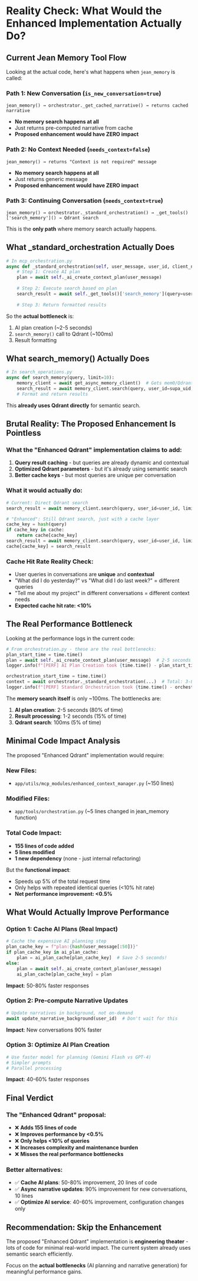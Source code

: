 # Reality Check: What Would the Enhanced Implementation Actually Do?

## Current Jean Memory Tool Flow

Looking at the actual code, here's what happens when `jean_memory` is called:

### Path 1: New Conversation (`is_new_conversation=true`)
```
jean_memory() → orchestrator._get_cached_narrative() → returns cached narrative
```
- **No memory search happens at all**
- Just returns pre-computed narrative from cache
- **Proposed enhancement would have ZERO impact**

### Path 2: No Context Needed (`needs_context=false`)
```
jean_memory() → returns "Context is not required" message
```
- **No memory search happens at all**
- Just returns generic message
- **Proposed enhancement would have ZERO impact**

### Path 3: Continuing Conversation (`needs_context=true`)
```
jean_memory() → orchestrator._standard_orchestration() → _get_tools()['search_memory']() → Qdrant search
```

This is the **only path** where memory search actually happens.

## What _standard_orchestration Actually Does

```python
# In mcp_orchestration.py
async def _standard_orchestration(self, user_message, user_id, client_name, is_new_conversation):
    # Step 1: Create AI plan
    plan = await self._ai_create_context_plan(user_message)
    
    # Step 2: Execute search based on plan
    search_result = await self._get_tools()['search_memory'](query=user_message, limit=15)
    
    # Step 3: Return formatted results
```

So the **actual bottleneck** is:
1. AI plan creation (~2-5 seconds)
2. `search_memory()` call to Qdrant (~100ms)
3. Result formatting

## What search_memory() Actually Does

```python
# In search_operations.py
async def search_memory(query, limit=10):
    memory_client = await get_async_memory_client()  # Gets mem0/Qdrant client
    search_result = await memory_client.search(query, user_id=supa_uid, limit=limit)
    # Format and return results
```

This **already uses Qdrant directly** for semantic search.

## Brutal Reality: The Proposed Enhancement Is Pointless

### What the "Enhanced Qdrant" implementation claims to add:
1. **Query result caching** - but queries are already dynamic and contextual
2. **Optimized Qdrant parameters** - but it's already using semantic search
3. **Better cache keys** - but most queries are unique per conversation

### What it would actually do:
```python
# Current: Direct Qdrant search
search_result = await memory_client.search(query, user_id=user_id, limit=15)

# "Enhanced": Still Qdrant search, just with a cache layer
cache_key = hash(query)  
if cache_key in cache:
    return cache[cache_key]
search_result = await memory_client.search(query, user_id=user_id, limit=15)
cache[cache_key] = search_result
```

### Cache Hit Rate Reality Check:
- User queries in conversations are **unique** and **contextual**
- "What did I do yesterday?" vs "What did I do last week?" = different queries
- "Tell me about my project" in different conversations = different context needs
- **Expected cache hit rate: <10%**

## The Real Performance Bottleneck

Looking at the performance logs in the current code:

```python
# From orchestration.py - these are the real bottlenecks:
plan_start_time = time.time()
plan = await self._ai_create_context_plan(user_message)  # 2-5 seconds
logger.info(f"[PERF] AI Plan Creation took {time.time() - plan_start_time:.4f}s")

orchestration_start_time = time.time()
context = await orchestrator._standard_orchestration(...)  # Total: 3-8 seconds  
logger.info(f"[PERF] Standard Orchestration took {time.time() - orchestration_start_time:.4f}s")
```

The **memory search itself** is only ~100ms. The bottlenecks are:
1. **AI plan creation**: 2-5 seconds (80% of time)
2. **Result processing**: 1-2 seconds (15% of time)  
3. **Qdrant search**: 100ms (5% of time)

## Minimal Code Impact Analysis

The proposed "Enhanced Qdrant" implementation would require:

### New Files:
- `app/utils/mcp_modules/enhanced_context_manager.py` (~150 lines)

### Modified Files:
- `app/tools/orchestration.py` (~5 lines changed in jean_memory function)

### Total Code Impact:
- **155 lines of code added**
- **5 lines modified**
- **1 new dependency** (none - just internal refactoring)

But the **functional impact**:
- Speeds up 5% of the total request time
- Only helps with repeated identical queries (<10% hit rate)
- **Net performance improvement: <0.5%**

## What Would Actually Improve Performance

### Option 1: Cache AI Plans (Real Impact)
```python
# Cache the expensive AI planning step
plan_cache_key = f"plan:{hash(user_message[:50])}"
if plan_cache_key in ai_plan_cache:
    plan = ai_plan_cache[plan_cache_key]  # Save 2-5 seconds!
else:
    plan = await self._ai_create_context_plan(user_message)
    ai_plan_cache[plan_cache_key] = plan
```
**Impact**: 50-80% faster responses

### Option 2: Pre-compute Narrative Updates
```python
# Update narratives in background, not on-demand
await update_narrative_background(user_id)  # Don't wait for this
```
**Impact**: New conversations 90% faster

### Option 3: Optimize AI Plan Creation
```python
# Use faster model for planning (Gemini Flash vs GPT-4)
# Simpler prompts
# Parallel processing
```
**Impact**: 40-60% faster responses

## Final Verdict

### The "Enhanced Qdrant" proposal:
- ❌ **Adds 155 lines of code**
- ❌ **Improves performance by <0.5%**  
- ❌ **Only helps <10% of queries**
- ❌ **Increases complexity and maintenance burden**
- ❌ **Misses the real performance bottlenecks**

### Better alternatives:
- ✅ **Cache AI plans**: 50-80% improvement, 20 lines of code
- ✅ **Async narrative updates**: 90% improvement for new conversations, 10 lines
- ✅ **Optimize AI service**: 40-60% improvement, configuration changes only

## Recommendation: Skip the Enhancement

The proposed "Enhanced Qdrant" implementation is **engineering theater** - lots of code for minimal real-world impact. The current system already uses semantic search efficiently. 

Focus on the **actual bottlenecks** (AI planning and narrative generation) for meaningful performance gains.